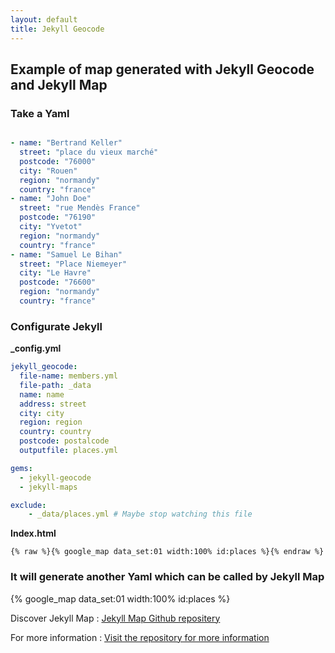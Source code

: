 ```yaml
---
layout: default
title: Jekyll Geocode
---
```


## Example of map generated with Jekyll Geocode and Jekyll Map

### Take a Yaml

```yaml

- name: "Bertrand Keller"
  street: "place du vieux marché"
  postcode: "76000"
  city: "Rouen"
  region: "normandy"
  country: "france" 
- name: "John Doe"
  street: "rue Mendès France"
  postcode: "76190"
  city: "Yvetot" 
  region: "normandy"
  country: "france"  
- name: "Samuel Le Bihan"
  street: "Place Niemeyer" 
  city: "Le Havre"
  postcode: "76600"
  region: "normandy"
  country: "france"
```

### Configurate Jekyll

**_config.yml**

```yaml
jekyll_geocode:
  file-name: members.yml
  file-path: _data
  name: name
  address: street
  city: city
  region: region
  country: country
  postcode: postalcode
  outputfile: places.yml

gems:
  - jekyll-geocode
  - jekyll-maps

exclude:
    - _data/places.yml # Maybe stop watching this file
```

**Index.html**

```
{% raw %}{% google_map data_set:01 width:100% id:places %}{% endraw %}
```

### It will generate another Yaml which can be called by Jekyll Map

{% google_map data_set:01 width:100% id:places %}

Discover Jekyll Map : <a href="https://github.com/ayastreb/jekyll-maps">Jekyll Map Github repositery</a>

For more information : <a href="https://github.com/bertrandkeller/jekyll-geocode">Visit the repository for more information</a>
